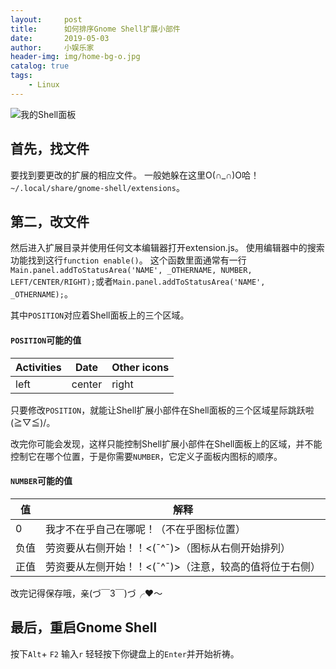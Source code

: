 ```yaml
---
layout:     post
title:      如何排序Gnome Shell扩展小部件
date:       2019-05-03
author:     小娱乐家
header-img: img/home-bg-o.jpg
catalog: true
tags:
    - Linux
---
```


![我的Shell面板](https://s2.ax1x.com/2020/02/19/3ECK00.png)

## 首先，找文件
要找到要更改的扩展的相应文件。
一般她躲在这里O(∩_∩)O哈！```~/.local/share/gnome-shell/extensions```。

## 第二，改文件
然后进入扩展目录并使用任何文本编辑器打开extension.js。
使用编辑器中的搜索功能找到这行```function enable()```。
这个函数里面通常有一行```Main.panel.addToStatusArea('NAME', _OTHERNAME, NUMBER, LEFT/CENTER/RIGHT);```或者```Main.panel.addToStatusArea('NAME', _OTHERNAME);```。

其中```POSITION```对应着Shell面板上的三个区域。
#### ```POSITION```可能的值
| Activities | Date   | Other icons |
| ---------- | ------ | ----------- |
| left       | center | right       |
只要修改```POSITION```，就能让Shell扩展小部件在Shell面板的三个区域星际跳跃啦\(≧▽≦)/。

改完你可能会发现，这样只能控制Shell扩展小部件在Shell面板上的区域，并不能控制它在哪个位置，于是你需要```NUMBER```，它定义子面板内图标的顺序。


#### ```NUMBER```可能的值
| 值   | 解释                                                    |
| ---- | ------------------------------------------------------- |
| 0    | 我才不在乎自己在哪呢！（不在乎图标位置）                |
| 负值 | 劳资要从右侧开始！！<(ˉ^ˉ)>（图标从右侧开始排列）       |
| 正值 | 劳资要从左侧开始！！<(ˉ^ˉ)>（注意，较高的值将位于右侧） |

改完记得保存哦，亲(づ￣3￣)づ╭❤～

## 最后，重启Gnome Shell
按下```Alt```+ ```F2```
输入```r```
轻轻按下你键盘上的```Enter```并开始祈祷。